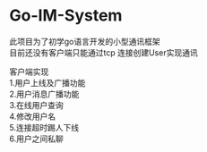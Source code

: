# Go-IM-System
此项目为了初学go语言开发的小型通讯框架<br/>
目前还没有客户端只能通过tcp 连接创建User实现通讯<br/>

客户端实现<br/>
1.用户上线及广播功能<br/>
2.用户消息广播功能<br/>
3.在线用户查询<br/>
4.修改用户名<br/>
5.连接超时踢人下线<br/>
6.用户之间私聊<br/>

